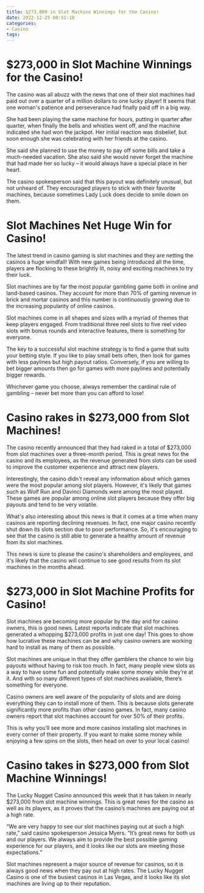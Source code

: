 ```yaml
---
title: $273,000 in Slot Machine Winnings for the Casino!
date: 2022-12-25 00:51:18
categories:
- Casino
tags:
---
```



#  $273,000 in Slot Machine Winnings for the Casino!

The casino was all abuzz with the news that one of their slot machines had paid out over a quarter of a million dollars to one lucky player! It seems that one woman's patience and perseverance had finally paid off in a big way.

She had been playing the same machine for hours, putting in quarter after quarter, when finally the bells and whistles went off, and the machine indicated she had won the jackpot. Her initial reaction was disbelief, but soon enough she was celebrating with her friends at the casino.

She said she planned to use the money to pay off some bills and take a much-needed vacation. She also said she would never forget the machine that had made her so lucky – it would always have a special place in her heart.

The casino spokesperson said that this payout was definitely unusual, but not unheard of. They encouraged players to stick with their favorite machines, because sometimes Lady Luck does decide to smile down on them.

#  Slot Machines Net Huge Win for Casino!

The latest trend in casino gaming is slot machines and they are netting the casinos a huge windfall! With new games being introduced all the time, players are flocking to these brightly lit, noisy and exciting machines to try their luck.

Slot machines are by far the most popular gambling game both in online and land-based casinos. They account for more than 70% of gaming revenue in brick and mortar casinos and this number is continuously growing due to the increasing popularity of online casinos.

Slot machines come in all shapes and sizes with a myriad of themes that keep players engaged. From traditional three reel slots to five reel video slots with bonus rounds and interactive features, there is something for everyone.

The key to a successful slot machine strategy is to find a game that suits your betting style. If you like to play small bets often, then look for games with less paylines but high payout ratios. Conversely, if you are willing to bet bigger amounts then go for games with more paylines and potentially bigger rewards.

Whichever game you choose, always remember the cardinal rule of gambling – never bet more than you can afford to lose!

#  Casino rakes in $273,000 from Slot Machines!

The casino recently announced that they had raked in a total of $273,000 from slot machines over a three-month period. This is great news for the casino and its employees, as the revenue generated from slots can be used to improve the customer experience and attract new players.

Interestingly, the casino didn't reveal any information about which games were the most popular among slot players. However, it's likely that games such as Wolf Run and Davinci Diamonds were among the most played. These games are popular among online slot players because they offer big payouts and tend to be very volatile.

What's also interesting about this news is that it comes at a time when many casinos are reporting declining revenues. In fact, one major casino recently shut down its slots section due to poor performance. So, it's encouraging to see that the casino is still able to generate a healthy amount of revenue from its slot machines.

This news is sure to please the casino's shareholders and employees, and it's likely that the casino will continue to see good results from its slot machines in the months ahead.

#  $273,000 in Slot Machine Profits for Casino!

Slot machines are becoming more popular by the day and for casino owners, this is good news. Latest reports indicate that slot machines generated a whopping $273,000 profits in just one day! This goes to show how lucrative these machines can be and why casino owners are working hard to install as many of them as possible.

Slot machines are unique in that they offer gamblers the chance to win big payouts without having to risk too much. In fact, many people view slots as a way to have some fun and potentially make some money while they’re at it. And with so many different types of slot machines available, there’s something for everyone.

Casino owners are well aware of the popularity of slots and are doing everything they can to install more of them. This is because slots generate significantly more profits than other casino games. In fact, many casino owners report that slot machines account for over 50% of their profits.

This is why you’ll see more and more casinos installing slot machines in every corner of their property. If you want to make some money while enjoying a few spins on the slots, then head on over to your local casino!

#  Casino takes in $273,000 from Slot Machine Winnings!

The Lucky Nugget Casino announced this week that it has taken in nearly $273,000 from slot machine winnings. This is great news for the casino as well as its players, as it proves that the casino’s machines are paying out at a high rate.

“We are very happy to see our slot machines paying out at such a high rate,” said casino spokesperson Jessica Myers. “It’s great news for both us and our players. We always aim to provide the best possible gaming experience for our players, and it looks like our slots are meeting those expectations.”

Slot machines represent a major source of revenue for casinos, so it is always good news when they pay out at high rates. The Lucky Nugget Casino is one of the busiest casinos in Las Vegas, and it looks like its slot machines are living up to their reputation.